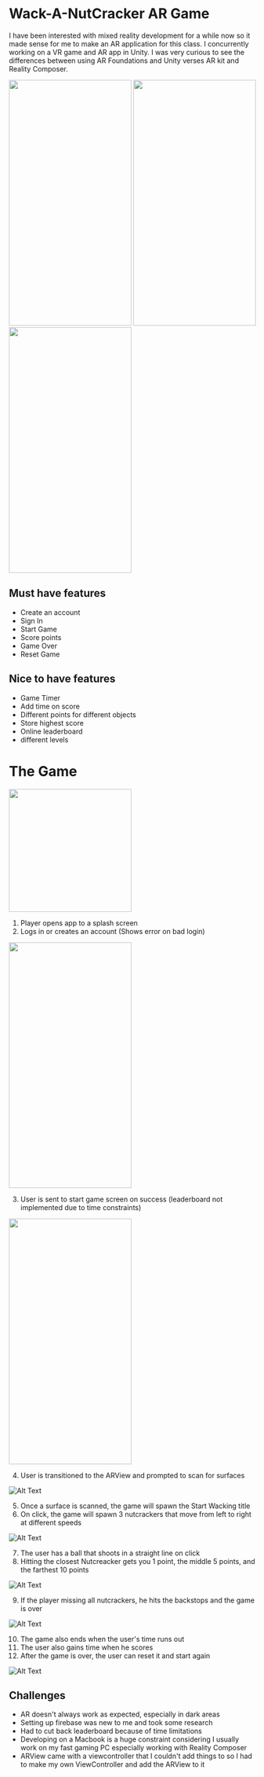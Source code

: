 # Wack-A-NutCracker AR Game
I have been interested with mixed reality development for a while now so it made sense for me to make an AR application for this class.  I concurrently working on a VR game and AR app in Unity.  I was very curious to see the differences between using AR Foundations and Unity verses AR kit and Reality Composer. 

<img src="https://cdn.discordapp.com/attachments/701222956478496778/842587547812757524/image0.png" width="250" height="500"> <img src="https://cdn.discordapp.com/attachments/701222956478496778/842587548273606706/image1.png" width="250" height="500"> <img src="https://cdn.discordapp.com/attachments/701222956478496778/842587548512944168/image2.png" width="250" height="500">

## Must have features
* Create an account
* Sign In
* Start Game
* Score points
* Game Over
* Reset Game

## Nice to have features
* Game Timer
* Add time on score
* Different points for different objects
* Store highest score
* Online leaderboard
* different levels

# The Game
<img src="https://cdn.discordapp.com/attachments/701222956478496778/842587548814409778/image3.png" width="250" height="250">

1. Player opens app to a splash screen
2. Logs in or creates an account (Shows error on bad login)

<img src="https://cdn.discordapp.com/attachments/701222956478496778/842587549008527360/image4.png" width="250" height="500">

3. User is sent to start game screen on success (leaderboard not implemented due to time constraints)

<img src="https://cdn.discordapp.com/attachments/701222956478496778/842587549242884126/image5.png" width="250" height="500">

4. User is transitioned to the ARView and prompted to scan for surfaces

![Alt Text](https://media.giphy.com/media/7oCZLNkAWGj8Qux6ii/giphy.gif)

5. Once a surface is scanned, the game will spawn the Start Wacking title
6. On click, the game will spawn 3 nutcrackers that move from left to right at different speeds 

![Alt Text](https://media.giphy.com/media/GBcEomcaDLTEVwrQNL/giphy.gif)

7. The user has a ball that shoots in a straight line on click
8. Hitting the closest Nutcreacker gets you 1 point, the middle 5 points, and the farthest 10 points

![Alt Text](https://media.giphy.com/media/YZ9e90wXPUc7Ad1svN/giphy.gif)

9. If the player missing all nutcrackers, he hits the backstops and the game is over

![Alt Text](https://media.giphy.com/media/eg8vidSuXdAPL4QF8X/giphy.gif)

10. The game also ends when the user's time runs out
11. The user also gains time when he scores
12. After the game is over, the user can reset it and start again

![Alt Text](https://media.giphy.com/media/7JhylgU3Q303XfbCBL/giphy.gif)

## Challenges
* AR doesn't always work as expected, especially in dark areas
* Setting up firebase was new to me and took some research
* Had to cut back leaderboard because of time limitations
* Developing on a Macbook is a huge constraint considering I usually work on my fast gaming PC especially working with Reality Composer 
* ARView came with a viewcontroller that I couldn't add things to so I had to make my own ViewController and add the ARView to it

